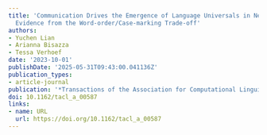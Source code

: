 ```yaml
---
title: 'Communication Drives the Emergence of Language Universals in Neural Agents:
  Evidence from the Word-order/Case-marking Trade-off'
authors:
- Yuchen Lian
- Arianna Bisazza
- Tessa Verhoef
date: '2023-10-01'
publishDate: '2025-05-31T09:43:00.041136Z'
publication_types:
- article-journal
publication: '*Transactions of the Association for Computational Linguistics (TACL)*'
doi: 10.1162/tacl_a_00587
links:
- name: URL
  url: https://doi.org/10.1162/tacl_a_00587
---
```

